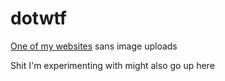 # dotwtf
[One of my websites](https://laika.wtf) sans image uploads

Shit I'm experimenting with might also go up here
